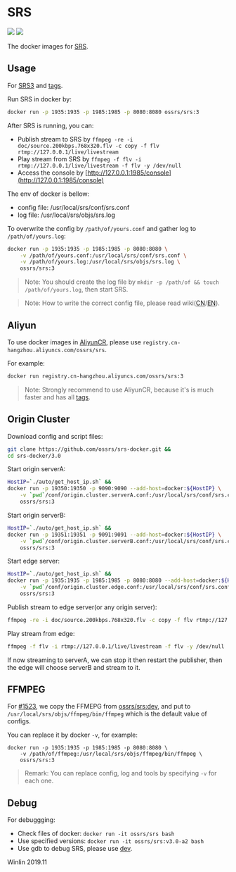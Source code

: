 # SRS

![](http://ossrs.net:8000/gif/v1/sls.gif?site=github.com&path=/docker/v3)
[![](https://cloud.githubusercontent.com/assets/2777660/22814959/c51cbe72-ef92-11e6-81cc-32b657b285d5.png)](https://github.com/ossrs/srs/wiki/v1_CN_Contact#wechat)

The docker images for [SRS](https://github.com/ossrs/srs).

<a name="srs3"></a>
<a name="usage"></a>
## Usage

For [SRS3](https://github.com/ossrs/srs/tree/3.0release) and [tags](https://github.com/ossrs/srs/tags).

Run SRS in docker by:

```bash
docker run -p 1935:1935 -p 1985:1985 -p 8080:8080 ossrs/srs:3
```

After SRS is running, you can:

* Publish stream to SRS by ```ffmpeg -re -i doc/source.200kbps.768x320.flv -c copy -f flv rtmp://127.0.0.1/live/livestream```
* Play stream from SRS by ```ffmpeg -f flv -i rtmp://127.0.0.1/live/livestream -f flv -y /dev/null```
* Access the console by [http://127.0.0.1:1985/console](http://127.0.0.1:1985/console)

The env of docker is bellow:

* config file: /usr/local/srs/conf/srs.conf
* log file: /usr/local/srs/objs/srs.log

To overwrite the config by `/path/of/yours.conf` and gather log to `/path/of/yours.log`:

```bash
docker run -p 1935:1935 -p 1985:1985 -p 8080:8080 \
    -v /path/of/yours.conf:/usr/local/srs/conf/srs.conf \
    -v /path/of/yours.log:/usr/local/srs/objs/srs.log \
    ossrs/srs:3
```

> Note: You should create the log file by ```mkdir -p /path/of && touch /path/of/yours.log```, then start SRS.

> Note: How to write the correct config file, please read wiki([CN](https://github.com/ossrs/srs/wiki/v3_CN_Home)/[EN](https://github.com/ossrs/srs/wiki/v3_EN_Home)).

## Aliyun

To use docker images in [AliyunCR](https://cr.console.aliyun.com/), 
please use `registry.cn-hangzhou.aliyuncs.com/ossrs/srs`.

For example:

```bash
docker run registry.cn-hangzhou.aliyuncs.com/ossrs/srs:3
```

> Note: Strongly recommend to use AliyunCR, because it's is much faster and has all [tags](https://hub.docker.com/repository/docker/ossrs/srs/tags?page=1).

## Origin Cluster

Download config and script files:

```bash
git clone https://github.com/ossrs/srs-docker.git &&
cd srs-docker/3.0
```

Start origin serverA:

```bash
HostIP=`./auto/get_host_ip.sh` &&
docker run -p 19350:19350 -p 9090:9090 --add-host=docker:${HostIP} \
    -v `pwd`/conf/origin.cluster.serverA.conf:/usr/local/srs/conf/srs.conf \
    ossrs/srs:3
```

Start origin serverB:

```bash
HostIP=`./auto/get_host_ip.sh` &&
docker run -p 19351:19351 -p 9091:9091 --add-host=docker:${HostIP} \
    -v `pwd`/conf/origin.cluster.serverB.conf:/usr/local/srs/conf/srs.conf \
    ossrs/srs:3
```

Start edge server:

```bash
HostIP=`./auto/get_host_ip.sh` &&
docker run -p 1935:1935 -p 1985:1985 -p 8080:8080 --add-host=docker:${HostIP} \
    -v `pwd`/conf/origin.cluster.edge.conf:/usr/local/srs/conf/srs.conf \
    ossrs/srs:3
```

Publish stream to edge server(or any origin server):

```bash
ffmpeg -re -i doc/source.200kbps.768x320.flv -c copy -f flv rtmp://127.0.0.1/live/livestream
```

Play stream from edge:

```bash
ffmpeg -f flv -i rtmp://127.0.0.1/live/livestream -f flv -y /dev/null
```

If now streaming to serverA, we can stop it then restart the publisher, 
then the edge will choose serverB and stream to it.

## FFMPEG

For [#1523](https://github.com/ossrs/srs/issues/1523#issuecomment-567436519),
we copy the FFMEPG from [ossrs/srs:dev](https://github.com/ossrs/srs-docker/tree/dev),
and put to `/usr/local/srs/objs/ffmpeg/bin/ffmpeg` which is the default value of configs.

You can replace it by docker `-v`, for example:

```
docker run -p 1935:1935 -p 1985:1985 -p 8080:8080 \
    -v /path/of/ffmpeg:/usr/local/srs/objs/ffmpeg/bin/ffmpeg \
    ossrs/srs:3
```

> Remark: You can replace config, log and tools by specifying `-v` for each one.

## Debug

For debuggging:

* Check files of docker: ```docker run -it ossrs/srs bash```
* Use specified versions: ```docker run -it ossrs/srs:v3.0-a2 bash```
* Use gdb to debug SRS, please use [dev](https://github.com/ossrs/srs-docker/tree/dev#usage).

Winlin 2019.11
